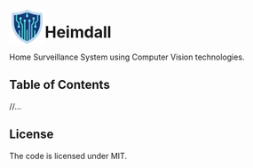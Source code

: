 <img src="imgs/shield.png" width="64" height="64" align="left"></img>
# Heimdall
Home Surveillance System using Computer Vision technologies. 

## Table of Contents
//...

## License
The code is licensed under MIT.





